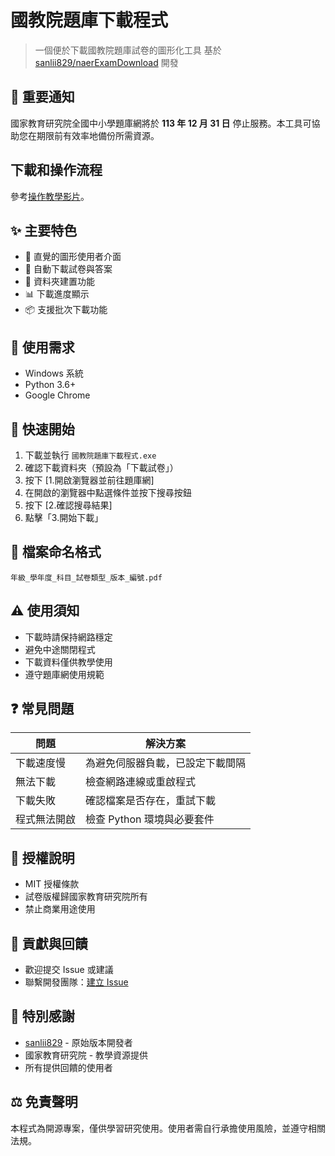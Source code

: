 # 國教院題庫下載程式

> 一個便於下載國教院題庫試卷的圖形化工具
> 基於 [sanlii829/naerExamDownload](https://github.com/sanlii829/naerExamDownload) 開發

## 📢 重要通知
國家教育研究院全國中小學題庫網將於 **113 年 12 月 31 日** 停止服務。本工具可協助您在期限前有效率地備份所需資源。

## 下載和操作流程
參考[操作教學影片](https://www.youtube.com/watch?v=8ENlXVop7lo)。
## ✨ 主要特色

- 📱 直覺的圖形使用者介面
- 🚀 自動下載試卷與答案
- 📂 資料夾建置功能
- 📊 下載進度顯示
- 📦 支援批次下載功能

## 🔧 使用需求

- Windows 系統
- Python 3.6+
- Google Chrome

## 🚀 快速開始

1. 下載並執行 `國教院題庫下載程式.exe`
2. 確認下載資料夾（預設為「下載試卷」）
3. 按下 [1.開啟瀏覽器並前往題庫網]
4. 在開啟的瀏覽器中點選條件並按下搜尋按鈕
5. 按下 [2.確認搜尋結果]
6. 點擊「3.開始下載」

## 📝 檔案命名格式
```
年級_學年度_科目_試卷類型_版本_編號.pdf
```

## ⚠️ 使用須知

- 下載時請保持網路穩定
- 避免中途關閉程式
- 下載資料僅供教學使用
- 遵守題庫網使用規範

## ❓ 常見問題

| 問題 | 解決方案 |
|------|----------|
| 下載速度慢 | 為避免伺服器負載，已設定下載間隔 |
| 無法下載 | 檢查網路連線或重啟程式 |
| 下載失敗 | 確認檔案是否存在，重試下載 |
| 程式無法開啟 | 檢查 Python 環境與必要套件 |

## 📜 授權說明

- MIT 授權條款
- 試卷版權歸國家教育研究院所有
- 禁止商業用途使用

## 🤝 貢獻與回饋

- 歡迎提交 Issue 或建議
- 聯繫開發團隊：[建立 Issue](https://github.com/yourusername/yourrepo/issues)

## 🙏 特別感謝

- [sanlii829](https://github.com/sanlii829) - 原始版本開發者
- 國家教育研究院 - 教學資源提供
- 所有提供回饋的使用者

## ⚖️ 免責聲明

本程式為開源專案，僅供學習研究使用。使用者需自行承擔使用風險，並遵守相關法規。

